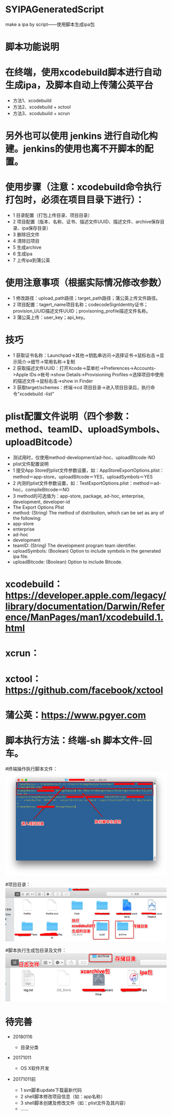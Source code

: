 # SYIPAGeneratedScript
make a ipa by script——使用脚本生成ipa包

# 脚本功能说明
# 在终端，使用xcodebuild脚本进行自动生成ipa，及脚本自动上传蒲公英平台
 * 方法1、xcodebuild
 * 方法2、xcodebuild + xctool
 * 方法3、xcodubuild + xcrun
 
# 另外也可以使用 jenkins 进行自动化构建。jenkins的使用也离不开脚本的配置。

# 使用步骤（注意：xcodebuild命令执行打包时，必须在项目目录下进行）：
 * 1 目录配置（打包上传目录、项目目录）
 * 2 项目配置（版本、名称、证书、描述文件UUID、描述文件、archive保存目录、ipa保存目录）
 * 3 删除旧文件
 * 4 清除旧项目
 * 5 生成archive
 * 6 生成ipa
 * 7 上传ipa到蒲公英

# 使用注意事项（根据实际情况修改参数）
 * 1 修改路径：upload_path路径；target_path路径；蒲公英上传文件路径。
 * 2 项目配置：tagert_name项目名称；codecodeSignIdentity证书；provision_UUID描述文件UUID；provisoning_profile描述文件名称。
 * 3 蒲公英上传：user_key；api_key。

# 技巧
 * 1 获取证书名称：Launchpad->其他->钥匙串访问->选择证书->鼠标右击->显示简介->细节->常用名称->复制
 * 2 获取描述文件UUID：打开Xcode->菜单栏->Preferences->Accounts->Apple IDs->帐号->show Details->Provisioning Profiles->选择项目中使用的描述文件->鼠标右击->show in Finder
 * 3 获取target/schemes：终端->cd 项目目录->进入项目目录后，执行命令"xcodebuild -list"

# plist配置文件说明（四个参数：method、teamID、uploadSymbols、uploadBitcode）
 * 测试用时，仅使用method-development/ad-hoc、uploadBitcode-NO
 * plist文件配置说明
  * 1 提交App Store的plist文件参数设置，如：AppStoreExportOptions.plist：method＝app-store，uploadBitcode＝YES，uploadSymbols＝YES
  * 2 内测的plist文件参数设置，如：TestExportOptions.plist：method＝ad-hoc，compileBitcode＝NO
  * 3 method的可选值为：app-store, package, ad-hoc, enterprise, development, developer-id
 * The Export Options Plist
 * method: (String) The method of distribution, which can be set as any of the following:
  * app-store
  * enterprise
  * ad-hoc
  * development
  * teamID: (String) The development program team identifier.
  * uploadSymbols: (Boolean) Option to include symbols in the generated ipa file.
  * uploadBitcode: (Boolean) Option to include Bitcode.

# xcodebuild：https://developer.apple.com/legacy/library/documentation/Darwin/Reference/ManPages/man1/xcodebuild.1.html
# xcrun：
# xctool：https://github.com/facebook/xctool
# 蒲公英：https://www.pgyer.com

# 脚本执行方法：终端-sh 脚本文件-回车。
#终端操作执行脚本文件：
![终端操作执行](./images/00.png)

#项目目录：
![项目目录](./images/1-1.png)

#脚本执行生成包目录及文件：
![生成包目录](./images/1-2.png)

# 待完善
* 20180116
  * 目录分类

* 20171011
  * OS X软件开发

* 20171011前
  * 1 svn脚本update下载最新代码
  * 2 shell脚本修改项目信息（如：app名称）
  * 3 shell脚本创建及修改文件（如：plist文件及其内容）
  * ……


